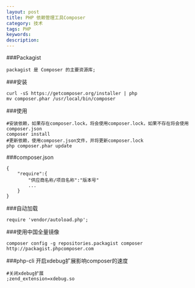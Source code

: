 ```yaml
---
layout: post
title: PHP 依赖管理工具Composer	
category: 技术
tags: PHP
keywords: 
description: 
---
```

###Packagist
```
packagist 是 Composer 的主要资源库;

```

###安装
```
curl -sS https://getcomposer.org/installer | php
mv composer.phar /usr/local/bin/composer

```

###使用
```
#安装依赖，如果存在composer.lock，将会使用composer.lock，如果不存在将会使用composer.json
composer install
#更新依赖，使用composer.json文件，并将更新composer.lock
php composer.phar update

```

###composer.json
```
{
	"require":{
		"供应商名称/项目名称":"版本号"
		...
	}
}
```


###自动加载
```
require 'vendor/autoload.php';

```

###使用中国全量镜像
```
composer config -g repositories.packagist composer http://packagist.phpcomposer.com

```

###php-cli 开启xdebug扩展影响composer的速度
```
#关闭xdebug扩展
;zend_extension=xdebug.so

```

